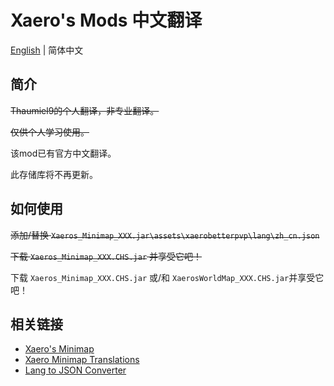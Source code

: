 # Xaero's Mods 中文翻译

[English](./README.md) | 简体中文

## 简介

<del>Thaumiel9的个人翻译，非专业翻译。</del>

<del>仅供个人学习使用。</del>

该mod已有官方中文翻译。

此存储库将不再更新。

## 如何使用

<del>添加/替换 `Xaeros_Minimap_XXX.jar\assets\xaerobetterpvp\lang\zh_cn.json`</del>

<del>下载 `Xaeros_Minimap_XXX.CHS.jar` 并享受它吧！</del>

下载 `Xaeros_Minimap_XXX.CHS.jar` 或/和 `XaerosWorldMap_XXX.CHS.jar`并享受它吧！

## 相关链接

+ [Xaero's Minimap](https://www.curseforge.com/minecraft/mc-mods/xaeros-minimap)
+ [Xaero Minimap Translations](https://github.com/thexaero/xaero-minimap-translations)
+ [Lang to JSON Converter](https://www.tterrag.com/lang2json)
